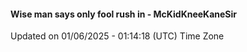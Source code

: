 #### Wise man says only fool rush in - McKidKneeKaneSir
Updated on 01/06/2025 - 01:14:18 (UTC) Time Zone
